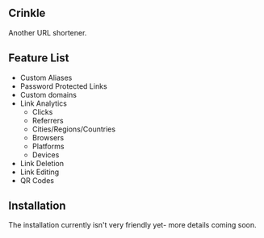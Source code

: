## Crinkle

Another URL shortener.

## Feature List
- Custom Aliases
- Password Protected Links
- Custom domains
- Link Analytics
    - Clicks
    - Referrers
    - Cities/Regions/Countries
    - Browsers
    - Platforms
    - Devices
- Link Deletion
- Link Editing
- QR Codes

## Installation
The installation currently isn't very friendly yet- more details coming soon.